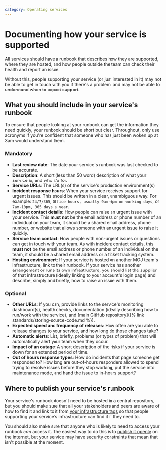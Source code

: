 ```yaml
---
category: Operating services
---
```

# Documenting how your service is supported

All services should have a runbook that describes how they are supported, where they are hosted, and how people outside the team can check their health and report an issue.

Without this, people supporting your service (or just interested in it) may not be able to get in touch with you if there's a problem, and may not be able to understand when to expect support.

## What you should include in your service's runbook

To ensure that people looking at your runbook can get the information they need quickly, your runbook should be short but clear. Throughout, only use acronyms if you're confident that someone who has just been woken up at 3am would understand them.

### Mandatory

- **Last review date**: The date your service's runbook was last checked to be accurate.
- **Description**: A short (less than 50 word) description of what your service is, and who it's for.
- **Service URLs**: The URL(s) of the service's production environment(s)
- **Incident response hours**: When your service receives support for urgent issues. This should be written in a clear, unambiguous way. For example: `24/7/365`, `Office hours, usually 9am-6pm on working days`, or `7am-10pm, 365 days a year`.
- **Incident contact details**: How people can raise an urgent issue with your service. This **must not** be the email address or phone number of an individual on your team, it should be a shared email address, phone number, or website that allows someone with an urgent issue to raise it quickly.
- **Service team contact**: How people with non-urgent issues or questions can get in touch with your team. As with incident contact details, this **must not** be the email address or phone number of an individual on the team, it should be a shared email address or a ticket tracking system.
- **Hosting environment**: If your service is hosted on another MOJ team's infrastructure, link to their runbook. If your service has another arrangement or runs its own infrastructure, you should list the supplier of that infrastructure (ideally linking to your account's login page) and describe, simply and briefly, how to raise an issue with them.

### Optional

- **Other URLs**: If you can, provide links to the service's monitoring dashboard(s), health checks, documentation (ideally describing how to run/work with the service), and [main GitHub repository]({% link standards/storing-source-code.md %}).
- **Expected speed and frequency of releases**: How often are you able to release changes to your service, and how long do those changes take?
- **Automatic alerts**: List, briefly, problems (or types of problem) that will automatically alert your team when they occur.
- **Impact of an outage**: A short description of the risks if your service is down for an extended period of time.
- **Out of hours response types**: How do incidents that page someone get responded to? How long are out-of-hours responders allowed to spend trying to resolve issues before they stop working, put the service into maintenance mode, and hand the issue to in-hours support?

## Where to publish your service's runbook

Your service's runbook doesn't need to be hosted in a central repository, but you should make sure that all your stakeholders and peers are aware of how to find it and link to it from [your infrastructure tags](https://ministryofjustice.github.io/technical-guidance/standards/documenting-infrastructure-owners/#optional) so that people supporting your service's infrastructure can find it if they need to.

You should also make sure that anyone who is likely to need to access your runbook *can* access it. The easiest way to do this is to [publish it openly](https://www.gov.uk/guidance/government-design-principles#make-things-open-it-makes-things-better) on the internet, but your service may have security constraints that mean that isn't possible at the moment.

